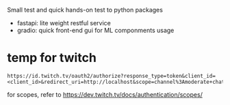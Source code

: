 Small test and quick hands-on test to python packages

- fastapi: lite weight restful service
- gradio: quick front-end gui for ML componments usage

# temp for twitch #

```
https://id.twitch.tv/oauth2/authorize?response_type=token&client_id=<client_id>&redirect_uri=http://localhost&scope=channel%3Amoderate+chat%3Aedit+chat%3Aread&state=c3ab8aa609ea11e793ae92361f002671
```
for scopes, refer to https://dev.twitch.tv/docs/authentication/scopes/
